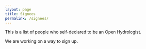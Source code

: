 ```yaml
---
layout: page
title: Signees
permalink: /signees/
---
```


This is a list of people who self-declared to be an Open Hydrologist.

We are working on a way to sign up.

<!--
This is a list of people who self-declared to be an Open Hydrologist. Add your name here by subscribing to the (max 5 messages per year) [announcement-only list](https://www.freelists.org/list/self-declared_open-hydrologist).


| Name        | Organization      |
| ----------- | ----------------- |
| Some Person | Some Organization |
| Some Person | Some Organization |

-->

